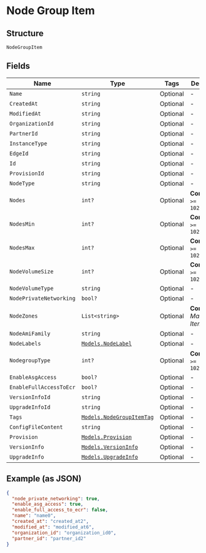
# Node Group Item

## Structure

`NodeGroupItem`

## Fields

| Name | Type | Tags | Description |
|  --- | --- | --- | --- |
| `Name` | `string` | Optional | - |
| `CreatedAt` | `string` | Optional | - |
| `ModifiedAt` | `string` | Optional | - |
| `OrganizationId` | `string` | Optional | - |
| `PartnerId` | `string` | Optional | - |
| `InstanceType` | `string` | Optional | - |
| `EdgeId` | `string` | Optional | - |
| `Id` | `string` | Optional | - |
| `ProvisionId` | `string` | Optional | - |
| `NodeType` | `string` | Optional | - |
| `Nodes` | `int?` | Optional | **Constraints**: `>= 0`, `<= 1024` |
| `NodesMin` | `int?` | Optional | **Constraints**: `>= 0`, `<= 1024` |
| `NodesMax` | `int?` | Optional | **Constraints**: `>= 0`, `<= 1024` |
| `NodeVolumeSize` | `int?` | Optional | **Constraints**: `>= 0`, `<= 1024` |
| `NodeVolumeType` | `string` | Optional | - |
| `NodePrivateNetworking` | `bool?` | Optional | - |
| `NodeZones` | `List<string>` | Optional | **Constraints**: *Maximum Items*: `100` |
| `NodeAmiFamily` | `string` | Optional | - |
| `NodeLabels` | [`Models.NodeLabel`](../../doc/models/node-label.md) | Optional | - |
| `NodegroupType` | `int?` | Optional | **Constraints**: `>= 0`, `<= 1024` |
| `EnableAsgAccess` | `bool?` | Optional | - |
| `EnableFullAccessToEcr` | `bool?` | Optional | - |
| `VersionInfoId` | `string` | Optional | - |
| `UpgradeInfoId` | `string` | Optional | - |
| `Tags` | [`Models.NodeGroupItemTag`](../../doc/models/node-group-item-tag.md) | Optional | - |
| `ConfigFileContent` | `string` | Optional | - |
| `Provision` | [`Models.Provision`](../../doc/models/provision.md) | Optional | - |
| `VersionInfo` | [`Models.VersionInfo`](../../doc/models/version-info.md) | Optional | - |
| `UpgradeInfo` | [`Models.UpgradeInfo`](../../doc/models/upgrade-info.md) | Optional | - |

## Example (as JSON)

```json
{
  "node_private_networking": true,
  "enable_asg_access": true,
  "enable_full_access_to_ecr": false,
  "name": "name0",
  "created_at": "created_at2",
  "modified_at": "modified_at6",
  "organization_id": "organization_id0",
  "partner_id": "partner_id2"
}
```

